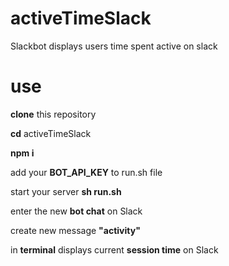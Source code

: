 # activeTimeSlack
Slackbot displays users time spent active on slack

# use

**clone** this repository

**cd** activeTimeSlack

**npm i**

add your **BOT_API_KEY** to run.sh file

start your server **sh run.sh**

enter the new **bot chat** on Slack

create new message **"activity"**

in **terminal** displays current **session time** on Slack
